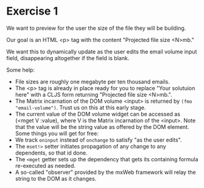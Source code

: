 # Exercise 1

We want to preview for the user the size of the file they will be building.

Our goal is an HTML \<p> tag with the content "Projected file size \<N>mb."

We want this to dynamically update as the user edits the email volume input field, disappearing altogether if the field is blank.

Some help:
* File sizes are roughly one megabyte per ten thousand emails.
* The \<p> tag is already in place ready for you to replace "Your solutuion here" with a CLJS form returning "Projected file size \<N>mb.".
* The Matrix incarnation of the DOM volume \<input> is returned by `(fmo "email-volume")`. Trust us on this at this early stage.
* The current value of the DOM volume widget can be accessed as (<mget V :value), where V is the Matrix incarnation of the \<input>. Note that the value will be the string value as offered by the DOM element.
Some things you will get for free:
* We track `oninput` instead of `onchange` to satisfy "as the user edits". 
* The `mset!>` setter initiates propagation of any change to any dependents, so that id done.
* The `<mget` getter sets up the dependency that gets its containing formula re-executed as needed. 
* A so-called "observer" provided by the mxWeb framework will relay the string to the DOM as it changes.

